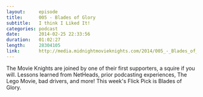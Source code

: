 ```yaml
---
layout:		episode
title:		005 - Blades of Glory
subtitle:	I think I Liked It!
categories:	podcast
date:		2014-02-25 22:33:56
duration:	01:02:27
length:		28304105
link:		http://media.midnightmovieknights.com/2014/005_-_Blades_of_Glory.m4a
---
```

The Movie Knights are joined by one of their first supporters, a squire if you will. Lessons learned from NetHeads, prior podcasting experiences, The Lego Movie, bad drivers, and more! This week's Flick Pick is Blades of Glory.